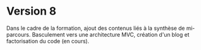 # Version 8

Dans le cadre de la formation, ajout des contenus liés à la synthèse de mi-parcours. Basculement vers une architecture MVC, création d'un blog et factorisation du code (en cours).
